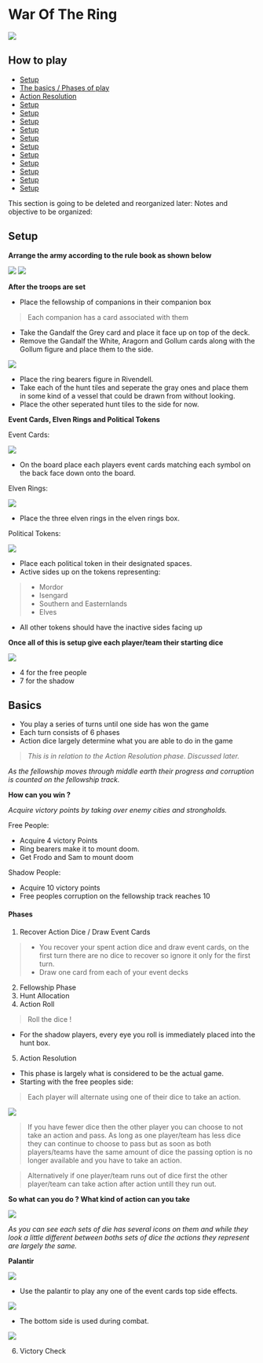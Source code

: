 # War Of The Ring


<img src="https://i.imgur.com/uT6Muzp.jpg">


## How to play

- [Setup](#setup)
- [The basics / Phases of play](#basics)
- [Action Resolution](#action-resolution)
- [Setup](#setup)
- [Setup](#setup)
- [Setup](#setup)
- [Setup](#setup)
- [Setup](#setup)
- [Setup](#setup)
- [Setup](#setup)
- [Setup](#setup)
- [Setup](#setup)
- [Setup](#setup)
- [Setup](#setup)



This section is going to be deleted and reorganized later:
Notes and objective to be organized: 


## Setup

**Arrange the army according to the rule book as shown below**

<img src="https://www.ultraboardgames.com/war-of-the-ring/gfx/armysetup.jpg">

<img src="https://www.ultraboardgames.com/war-of-the-ring/gfx/armysetup2.jpg">

**After the troops are set**

- Place the fellowship of companions in their companion box
> Each companion has a card associated with them
- Take the Gandalf the Grey card and place it face up on top of the deck.
- Remove the Gandalf the White, Aragorn and Gollum cards along with the Gollum figure and place them to the side.

<img src="https://imgur.com/5PZcbDK.png">

- Place the ring bearers figure in Rivendell.
- Take each of the hunt tiles and seperate the gray ones and place them in some kind of a vessel that could be drawn from without looking.
- Place the other seperated hunt tiles to the side for now.

**Event Cards, Elven Rings and Political Tokens**

Event Cards:

<img src="https://imgur.com/y6FgPZ4.png">

- On the board place each players event cards matching each symbol on the back face down onto the board.


Elven Rings:

<img src="https://imgur.com/P73Us0A.png">

- Place the three elven rings in the elven rings box.

Political Tokens:

<img src="https://imgur.com/8zeRA1h.png">

- Place each political token in their designated spaces.
- Active sides up on the tokens representing:
> - Mordor
> - Isengard
> - Southern and Easternlands
> - Elves

- All other tokens should have the inactive sides facing up

**Once all of this is setup give each player/team their starting dice**

<img src="https://imgur.com/yyQb0j2.png">

- 4 for the free people
- 7 for the shadow

## Basics

- You play a series of turns until one side has won the game
- Each turn consists of 6 phases
- Action dice largely determine what you are able to do in the game
> *This is in relation to the Action Resolution phase. Discussed later.*

*As the fellowship moves through middle earth their progress and corruption is counted on the fellowship track.*

**How can you win ?**

*Acquire victory points by taking over enemy cities and strongholds.*

Free People:

- Acquire 4 victory Points
- Ring bearers make it to mount doom.
- Get Frodo and Sam to mount doom

Shadow People:

- Acquire 10 victory points
- Free peoples corruption on the fellowship track reaches 10 


#### Phases

1. Recover Action Dice / Draw Event Cards

> - You recover your spent action dice and draw event cards, on the first turn there are no dice to recover so ignore it only for the first turn. 
> - Draw one card from each of your event decks



2. Fellowship Phase
3. Hunt Allocation
4. Action Roll
> Roll the dice !
- For the shadow players, every eye you roll is immediately placed into the hunt box.

5. Action Resolution
- This phase is largely what is considered to be the actual game.
- Starting with the free peoples side:
> Each player will alternate using one of their dice to take an action.

<img src="https://imgur.com/L7x18WZ.png">

> If you have fewer dice then the other player you can choose to not take an action and pass.
> As long as one player/team has less dice they can continue to choose to pass but as soon as both players/teams have the same amount of dice the passing option is no longer available and you have to take an action.

> Alternatively if one player/team runs out of dice first the other player/team can take action after action untill they run out.

**So what can you do ? What kind of action can you take**

<img src="https://imgur.com/bWwJaKC.png">

*As you can see each sets of die has several icons on them and while they look a little different between boths sets of dice the actions they represent are largely the same.*

**Palantir**

<img src="https://imgur.com/UqsUITW.png">

- Use the palantir to play any one of the event cards top side effects.

<img src="https://imgur.com/6WMb1Fw.png">

- The bottom side is used during combat.

<img src="https://imgur.com/SHd3KJ8.png">


6. Victory Check

<a id="action-resolution"></a>

